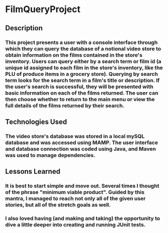 # FilmQueryProject
## Description
### This project presents a user with a console interface through which they can query the database of a notional video store to obtain information on the films contained in the store's inventory. Users can query either by a search term or film id (a unique id assigned to each film in the store's inventory, like the PLU of produce items in a grocery store). Querying by search term looks for the search term in a film's title or description. If the user's search is successful, they will be presented with basic information on each of the films returned. The user can then choose whether to return to the main menu or view the full details of the films returned by their search.
## Technologies Used
### The video store's database was stored in a local mySQL database and was accessed using MAMP. The user interface and database connection was coded using Java, and Maven was used to manage dependencies.
## Lessons Learned
### It is best to start simple and move out. Several times I thought of the phrase "minimum viable product". Guided by this mantra, I managed to reach not only all of the given user stories, but all of the stretch goals as well.
### I also loved having (and making and taking) the opportunity to dive a little deeper into creating and running JUnit tests.
